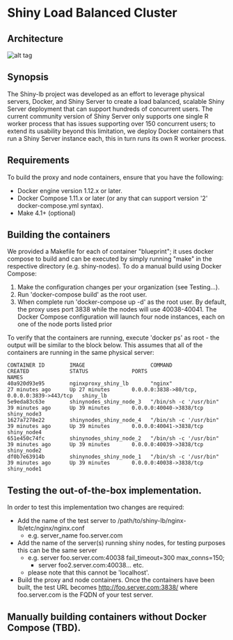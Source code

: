 # Shiny Load Balanced Cluster
## Architecture
![alt tag](https://raw.github.berkeley.edu/SCF/shiny-lb/master/images/shiny-lb-arch.png?token=AAAAYaIG7iCI1eci7j3b0DtefMw9sCY8ks5Y97V7wA%3D%3D)

## Synopsis
The Shiny-lb project was developed as an effort to leverage physical servers, Docker, and Shiny Server to create a load balanced, scalable Shiny Server deployment that can support hundreds of concurrent users.  The current community version of Shiny Server only supports one single R worker process that has issues supporting over 150 concurrent users; to extend its usability beyond this limitation, we deploy Docker containers that run a Shiny Server instance each, this in turn runs its own R worker process.

## Requirements
To build the proxy and node containers, ensure that you have the following:
  * Docker engine version 1.12.x or later.
  * Docker Compose 1.11.x or later (or any that can support version '2' docker-compose.yml syntax).
  * Make 4.1+ (optional)

## Building the containers
We provided a Makefile for each of container "blueprint"; it uses docker compose to build and can be executed by simply running "make" in the respective directory (e.g. shiny-nodes).  To do a manual build using Docker Compose:
 1. Make the configuration changes per your organization (see Testing...).
 2. Run 'docker-compose build' as the root user.
 3. When complete run 'docker-compose up -d' as the root user.
By default, the proxy uses port 3838 while the nodes will use 40038-40041.  The Docker Compose configuration 
will launch four node instances, each on one of the node ports listed prior

To verify that the containers are running, execute 'docker ps' as root - the output will be similar to the block below.  This assumes that all of the containers are running in the same physical server:
```
CONTAINER ID        IMAGE                     COMMAND                  CREATED             STATUS              PORTS                                         NAMES
40a920d93e95        nginxproxy_shiny_lb       "nginx"                  27 minutes ago      Up 27 minutes       0.0.0.0:3838->80/tcp, 0.0.0.0:3839->443/tcp   shiny_lb
5e9eda83c63e        shinynodes_shiny_node_3   "/bin/sh -c '/usr/bin"   39 minutes ago      Up 39 minutes       0.0.0.0:40040->3838/tcp                       shiny_node3
1627a7278e22        shinynodes_shiny_node_4   "/bin/sh -c '/usr/bin"   39 minutes ago      Up 39 minutes       0.0.0.0:40041->3838/tcp                       shiny_node4
651e450c74fc        shinynodes_shiny_node_2   "/bin/sh -c '/usr/bin"   39 minutes ago      Up 39 minutes       0.0.0.0:40039->3838/tcp                       shiny_node2
df0b7e63914b        shinynodes_shiny_node_1   "/bin/sh -c '/usr/bin"   39 minutes ago      Up 39 minutes       0.0.0.0:40038->3838/tcp                       shiny_node1
```

## Testing the out-of-the-box implementation.
In order to test this implementation two changes are required:
  * Add the name of the test server to /path/to/shiny-lb/nginx-lb/etc/nginx/nginx.conf
    * e.g. server_name foo.server.com
  * Add the name of the server(s) running shiny nodes, for testing purposes this can be the same server
    * e.g. server foo.server.com:40038 fail_timeout=300 max_conns=150;
      * server foo2.server.com:40038... etc.
    * please note that this cannot be 'localhost'.
  * Build the proxy and node containers.
Once the containers have been built, the test URL becomes http://foo.server.com:3838/ where foo.server.com is the FQDN of your test server.

## Manually building containers without Docker Compose (TBD).
